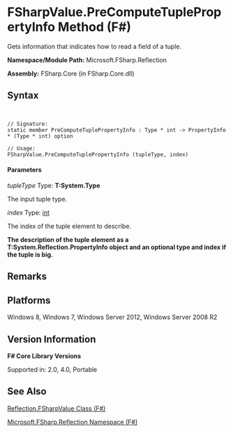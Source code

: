 # FSharpValue.PreComputeTuplePropertyInfo Method (F#)

Gets information that indicates how to read a field of a tuple.

**Namespace/Module Path:** Microsoft.FSharp.Reflection

**Assembly:** FSharp.Core (in FSharp.Core.dll)


## Syntax


```


// Signature:
static member PreComputeTuplePropertyInfo : Type * int -> PropertyInfo * (Type * int) option

// Usage:
FSharpValue.PreComputeTuplePropertyInfo (tupleType, index)

```



#### Parameters
*tupleType*
Type: **T:System.Type**


The input tuple type.


*index*
Type: [int](http://msdn.microsoft.com/en-us/library/025d5455-3622-4ea5-9573-3ecbd4ee1375)


The index of the tuple element to describe.



**The description of the tuple element as a T:System.Reflection.PropertyInfo object and an optional type and index if the tuple is big.**
## Remarks

## Platforms
Windows 8, Windows 7, Windows Server 2012, Windows Server 2008 R2


## Version Information
**F# Core Library Versions**

Supported in: 2.0, 4.0, Portable




## See Also
[Reflection.FSharpValue Class &#40;F&#35;&#41;](Reflection.FSharpValue+Class+%28FSharp%29.md)

[Microsoft.FSharp.Reflection Namespace &#40;F&#35;&#41;](Microsoft.FSharp.Reflection+Namespace+%28FSharp%29.md)


